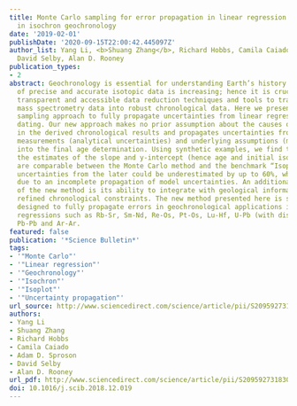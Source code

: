 ```yaml
---
title: Monte Carlo sampling for error propagation in linear regression and applications
  in isochron geochronology
date: '2019-02-01'
publishDate: '2020-09-15T22:00:42.445097Z'
author_list: Yang Li, <b>Shuang Zhang</b>, Richard Hobbs, Camila Caiado, Adam D. Sproson,
  David Selby, Alan D. Rooney
publication_types:
- 2
abstract: Geochronology is essential for understanding Earth’s history. The availability
  of precise and accurate isotopic data is increasing; hence it is crucial to develop
  transparent and accessible data reduction techniques and tools to transform raw
  mass spectrometry data into robust chronological data. Here we present a Monte Carlo
  sampling approach to fully propagate uncertainties from linear regressions for isochron
  dating. Our new approach makes no prior assumption about the causes of variability
  in the derived chronological results and propagates uncertainties from both experimental
  measurements (analytical uncertainties) and underlying assumptions (model uncertainties)
  into the final age determination. Using synthetic examples, we find that although
  the estimates of the slope and y-intercept (hence age and initial isotopic ratios)
  are comparable between the Monte Carlo method and the benchmark “Isoplot” algorithm,
  uncertainties from the later could be underestimated by up to 60%, which are likely
  due to an incomplete propagation of model uncertainties. An additional advantage
  of the new method is its ability to integrate with geological information to yield
  refined chronological constraints. The new method presented here is specifically
  designed to fully propagate errors in geochronological applications involves linear
  regressions such as Rb-Sr, Sm-Nd, Re-Os, Pt-Os, Lu-Hf, U-Pb (with discordant points),
  Pb-Pb and Ar-Ar.
featured: false
publication: '*Science Bulletin*'
tags:
- '"Monte Carlo"'
- '"Linear regression"'
- '"Geochronology"'
- '"Isochron"'
- '"Isoplot"'
- '"Uncertainty propagation"'
url_source: http://www.sciencedirect.com/science/article/pii/S2095927318305887
authors:
- Yang Li
- Shuang Zhang
- Richard Hobbs
- Camila Caiado
- Adam D. Sproson
- David Selby
- Alan D. Rooney
url_pdf: http://www.sciencedirect.com/science/article/pii/S2095927318305887
doi: 10.1016/j.scib.2018.12.019
---
```


